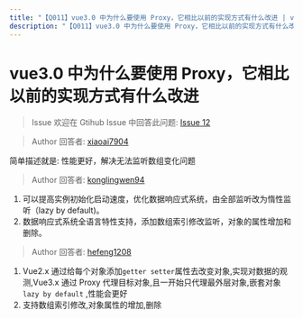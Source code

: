 ```yaml
---
title: "【Q011】vue3.0 中为什么要使用 Proxy，它相比以前的实现方式有什么改进 | vue高频面试题"
description: "【Q011】vue3.0 中为什么要使用 Proxy，它相比以前的实现方式有什么改进 字节跳动面试题、阿里腾讯面试题、美团小米面试题。"
---
```


# vue3.0 中为什么要使用 Proxy，它相比以前的实现方式有什么改进

> Issue
> 欢迎在 Gtihub Issue 中回答此问题: [Issue 12](https://github.com/shfshanyue/Daily-Question/issues/12)

> Author
> 回答者: [xiaoai7904](https://github.com/xiaoai7904)

简单描述就是: 性能更好，解决无法监听数组变化问题

> Author
> 回答者: [konglingwen94](https://github.com/konglingwen94)

1. 可以提高实例初始化启动速度，优化数据响应式系统，由全部监听改为惰性监听（lazy by default)。
2. 数据响应式系统全语言特性支持，添加数组索引修改监听，对象的属性增加和删除。

> Author
> 回答者: [hefeng1208](https://github.com/hefeng1208)

1. Vue2.x 通过给每个对象添加`getter setter`属性去改变对象,实现对数据的观测,Vue3.x 通过 Proxy 代理目标对象,且一开始只代理最外层对象,嵌套对象`lazy by default` ,性能会更好
2. 支持数组索引修改,对象属性的增加,删除
